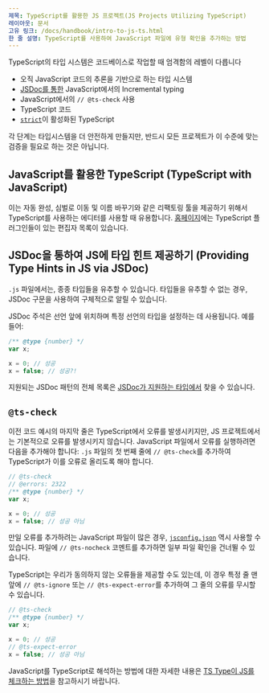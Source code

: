 ```yaml
---
제목: TypeScript를 활용한 JS 프로젝트(JS Projects Utilizing TypeScript)
레이아웃: 문서
고유 링크: /docs/handbook/intro-to-js-ts.html
한 줄 설명: TypeScript를 사용하여 JavaScript 파일에 유형 확인을 추가하는 방법
---
```


TypeScript의 타입 시스템은 코드베이스로 작업할 때 엄격함의 레벨이 다릅니다

* 오직 JavaScript 코드의 추론을 기반으로 하는 타입 시스템
* [JSDoc를 통한](/docs/handbook/jsdoc-supported-types.html) JavaScript에서의 Incremental typing
* JavaScript에서의 `// @ts-check` 사용
* TypeScript 코드
* [`strict`](/tsconfig#strict)이 활성화된 TypeScript

각 단계는 타입시스템을 더 안전하게 만들지만, 반드시 모든 프로젝트가 이 수준에 맞는 검증을 필요로 하는 것은 아닙니다.

## JavaScript를 활용한 TypeScript (TypeScript with JavaScript)

이는 자동 완성, 심벌로 이동 및 이름 바꾸기와 같은 리팩토링 툴을 제공하기 위해서 TypeScript를 사용하는 에디터를 사용할 때 유용합니다.
[홈페이지](/)에는 TypeScript 플러그인들이 있는 편집자 목록이 있습니다.

## JSDoc을 통하여 JS에 타입 힌트 제공하기 (Providing Type Hints in JS via JSDoc)

`.js` 파일에서는, 종종 타입들을 유추할 수 있습니다. 타입들을 유추할 수 없는 경우, JSDoc 구문을 사용하여 구체적으로 알릴 수 있습니다.

JSDoc 주석은 선언 앞에 위치하며 특정 선언의 타입을 설정하는 데 사용됩니다. 예를 들어:

```js
/** @type {number} */
var x;

x = 0; // 성공
x = false; // 성공?!
```

지원되는 JSDoc 패턴의 전체 목록은 [JSDoc가 지원하는 타입에서](/docs/handbook/jsdoc-supported-types.html) 찾을 수 있습니다.

## `@ts-check`

이전 코드 예시의 마지막 줄은 TypeScript에서 오류를 발생시키지만, JS 프로젝트에서는 기본적으로 오류를 발생시키지 않습니다.
JavaScript 파일에서 오류를 실행하려면 다음을 추가해야 합니다: `.js` 파일의 첫 번째 줄에 `// @ts-check`를 추가하여 TypeScript가 이를 오류로 올리도록 해야 합니다.

```js twoslash
// @ts-check
// @errors: 2322
/** @type {number} */
var x;

x = 0; // 성공
x = false; // 성공 아님
```

만일 오류를 추가하려는 JavaScript 파일이 많은 경우, [`jsconfig.json`](/docs/handbook/tsconfig-json.html) 역시 사용할 수 있습니다.
파일에 `// @ts-nocheck` 코멘트를 추가하면 일부 파일 확인을 건너뛸 수 있습니다.

TypeScript는 우리가 동의하지 않는 오류들을 제공할 수도 있는데, 이 경우 특정 줄 맨앞에 `// @ts-ignore` 또는 `// @ts-expect-error`를 추가하여 그 줄의 오류를 무시할 수 있습니다.

```js twoslash
// @ts-check
/** @type {number} */
var x;

x = 0; // 성공
// @ts-expect-error
x = false; // 성공 아님
```

JavaScript를 TypeScript로 해석하는 방법에 대한 자세한 내용은 [TS Type이 JS를 체크하는 방법](/docs/handbook/type-checking-javascript-files.html)을 참고하시기 바랍니다.
